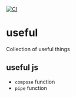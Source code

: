 [![CI](https://github.com/flashback2k14/useful/actions/workflows/main.yml/badge.svg)](https://github.com/flashback2k14/useful/actions/workflows/main.yml)

# useful

Collection of useful things

## useful js

- `compose` function
- `pipe` function
